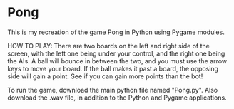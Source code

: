 # Pong

This is my recreation of the game Pong in Python using Pygame modules.

HOW TO PLAY: There are two boards on the left and right side of the screen, with the left one being under your control, and the right one being the AIs. A ball will bounce in between the two, and you must use the arrow keys to move your board. If the ball makes it past a board, the opposing side will gain a point. See if you can gain more points than the bot!

To run the game, download the main python file named "Pong.py". Also download the .wav file, in addition to the Python and Pygame applications.
